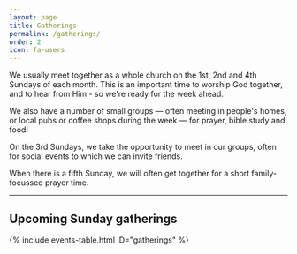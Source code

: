 ```yaml
---
layout: page
title: Gatherings
permalink: /gatherings/
order: 2
icon: fa-users
---
```

We usually meet together as a whole church on the 1st, 2nd and 4th Sundays of each month. This is an important time to worship God together, and to hear from Him - so we're ready for the week ahead.

We also have a number of small groups &mdash; often meeting in people's homes, or local pubs or coffee shops during the week &mdash; for prayer, bible study and food!

On the 3rd Sundays, we take the opportunity to meet in our groups, often for social events to which we can invite friends.

When there is a fifth Sunday, we will often get together for a short family-focussed prayer time.

<hr />

<h2>Upcoming Sunday gatherings</h2>

{% include events-table.html ID="gatherings" %}